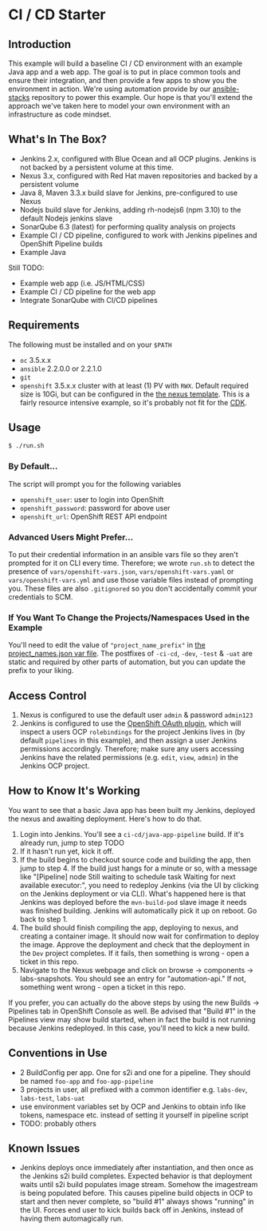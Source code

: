 # CI / CD Starter

## Introduction

This example will build a baseline CI / CD environment with an example Java app and a web app. The goal is to put in place common tools and ensure their integration, and then provide a few apps to show you the environment in action. We're using automation provide by our [ansible-stacks](https://github.com/rht-labs/ansible-stacks) repository to power this example. Our hope is that you'll extend the approach we've taken here to model your own environment with an infrastructure as code mindset.

## What's In The Box?

- Jenkins 2.x, configured with Blue Ocean and all OCP plugins. Jenkins is not backed by a persistent volume at this time.
- Nexus 3.x, configured with Red Hat maven repositories and backed by a persistent volume
- Java 8, Maven 3.3.x build slave for Jenkins, pre-configured to use Nexus
- Nodejs build slave for Jenkins, adding rh-nodejs6 (npm 3.10) to the default Nodejs jenkins slave
- SonarQube 6.3 (latest) for performing quality analysis on projects
- Example CI / CD pipeline, configured to work with Jenkins pipelines and OpenShift Pipeline builds
- Example Java

Still TODO:
- Example web app (i.e. JS/HTML/CSS)
- Example CI / CD pipeline for the web app
- Integrate SonarQube with CI/CD pipelines

## Requirements

The following must be installed and on your `$PATH`

- `oc` 3.5.x.x
- `ansible` 2.2.0.0 or 2.2.1.0
- `git`
- `openshift` 3.5.x.x cluster with at least (1) PV with `RWX`. Default required size is 10Gi, but can be configured in the [the nexus template](vars/ci-cd-starter-vars.json). This is a fairly resource intensive example, so it's probably not fit for the [CDK](https://developers.redhat.com/products/cdk/overview/).

## Usage

``` bash
$ ./run.sh
```
### By Default...

The script will prompt you for the following variables

* `openshift_user`: user to login into OpenShift
* `openshift_password`: password for above user
* `openshift_url`: OpenShift REST API endpoint

### Advanced Users Might Prefer...

To put their credential information in an ansible vars file so they aren't prompted for it on CLI every time. Therefore; we wrote `run.sh` to detect the presence of `vars/openshift-vars.json`, `vars/openshift-vars.yaml` or `vars/openshift-vars.yml` and use those variable files instead of prompting you. These files are also `.gitignored` so you don't accidentally commit your credentials to SCM.

### If You Want To Change the Projects/Namespaces Used in the Example

You'll need to edit the value of `"project_name_prefix"` in [the project_names.json var file](vars/project-names.json). The postfixes of `-ci-cd`, `-dev`, `-test` & `-uat` are static and required by other parts of automation, but you can update the prefix to your liking.

## Access Control

1. Nexus is configured to use the default user `admin` & password `admin123`
2. Jenkins is configured to use the [OpenShift OAuth plugin](https://github.com/openshift/jenkins-openshift-login-plugin), which will inspect a users OCP `rolebindings` for the project Jenkins lives in (by default `pipelines` in this example), and then assign a user Jenkins permissions accordingly. Therefore; make sure any users accessing Jenkins have the related permissions (e.g. `edit`, `view`, `admin`) in the Jenkins OCP project.


## How to Know It's Working

You want to see that a basic Java app has been built my Jenkins, deployed the nexus and awaiting deployment. Here's how to do that.

1. Login into Jenkins. You'll see a `ci-cd/java-app-pipeline` build. If it's already run, jump to step TODO
2. If it hasn't run yet, kick it off.
3. If the build begins to checkout source code and building the app, then jump to step 4. If the build just hangs for a minute or so, with a message like "[Pipeline] node Still waiting to schedule task Waiting for next available executor:", you need to redeploy Jenkins (via the UI by clicking on the Jenkins deployment or via CLI). What's happened here is that Jenkins was deployed before the `mvn-build-pod` slave image it needs was finished building. Jenkins will automatically pick it up on reboot. Go back to step 1.
4. The build should finish compiling the app, deploying to nexus, and creating a container image. It should now wait for confirmation to deploy the image. Approve the deployment and check that the deployment in the `Dev` project completes. If it fails, then something is wrong - open a ticket in this repo.
5. Navigate to the Nexus webpage and click on browse -> components -> labs-snapshots. You should see an entry for "automation-api." If not, something went wrong - open a ticket in this repo.

If you prefer, you can actually do the above steps by using the new Builds -> Pipelines tab in OpenShift Console as well. Be advised that "Build #1" in the Pipelines view may show build started, when in fact the build is not running because Jenkins redeployed. In this case, you'll need to kick a new build.

## Conventions in Use

- 2 BuildConfig per app. One for s2i and one for a pipeline. They should be named `foo-app` and `foo-app-pipeline`
- 3 projects in user, all prefixed with a common identifier e.g. `labs-dev`, `labs-test`, `labs-uat`
- use environment variables set by OCP and Jenkins to obtain info like tokens, namespace etc. instead of setting it yourself in pipeline script
- TODO: probably others

## Known Issues

- Jenkins deploys once immediately after instantiation, and then once as the Jenkins s2i build completes. Expected behavior is that deployment waits until s2i build populates image stream. Somehow the imagestream is being populated before. This causes pipeline build objects in OCP to start and then never complete, so "build #1" always shows "running" in the UI. Forces end user to kick builds back off in Jenkins, instead of having them automagically run.
